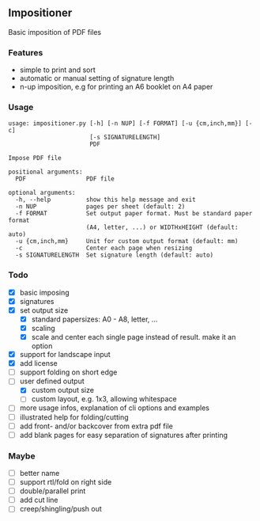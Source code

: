 ## Impositioner

Basic imposition of PDF files

### Features

- simple to print and sort
- automatic or manual setting of signature length
- n-up imposition, e.g for printing an A6 booklet on A4 paper

### Usage

```
usage: impositioner.py [-h] [-n NUP] [-f FORMAT] [-u {cm,inch,mm}] [-c]
                       [-s SIGNATURELENGTH]
                       PDF

Impose PDF file

positional arguments:
  PDF                 PDF file

optional arguments:
  -h, --help          show this help message and exit
  -n NUP              pages per sheet (default: 2)
  -f FORMAT           Set output paper format. Must be standard paper format
                      (A4, letter, ...) or WIDTHxHEIGHT (default: auto)
  -u {cm,inch,mm}     Unit for custom output format (default: mm)
  -c                  Center each page when resizing
  -s SIGNATURELENGTH  Set signature length (default: auto)
```

### Todo

- [x] basic imposing
- [x] signatures
- [x] set output size
  - [x] standard papersizes: A0 - A8, letter, ...
  - [x] scaling
  - [x] scale and center each single page instead of result. make it an option
- [x] support for landscape input
- [x] add license
- [ ] support folding on short edge
- [ ] user defined output
  - [x] custom output size
  - [ ] custom layout, e.g. 1x3, allowing whitespace
- [ ] more usage infos, explanation of cli options and examples
- [ ] illustrated help for folding/cutting
- [ ] add front- and/or backcover from extra pdf file
- [ ] add blank pages for easy separation of signatures after printing

### Maybe

- [ ] better name
- [ ] support rtl/fold on right side
- [ ] double/parallel print
- [ ] add cut line
- [ ] creep/shingling/push out
